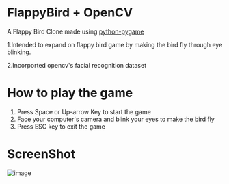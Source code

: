 FlappyBird + OpenCV
===============

A Flappy Bird Clone made using [python-pygame][pygame]

1.Intended to expand on flappy bird game by making the bird fly through eye blinking.

2.Incorported opencv's facial recognition dataset 

How to play the game
===============
1. Press Space or Up-arrow Key to start the game
2. Face your computer's camera and blink your eyes to make the bird fly
3. Press ESC key to exit the game

ScreenShot
===============

![image](https://user-images.githubusercontent.com/42976623/61191969-0ac54c00-a6e3-11e9-9f32-7cfeaff25a7e.png)

[pygame]: http://www.pygame.org
[pipenv]: https://pipenv.readthedocs.io/en/latest/

